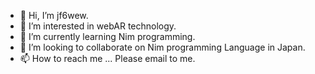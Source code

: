 - 👋 Hi, I’m jf6wew. 
- 👀 I’m interested in webAR technology.
- 🌱 I’m currently learning Nim programming.
- 💞️ I’m looking to collaborate on Nim programming Language in Japan.
- 📫 How to reach me ... Please email to me.

<!---
jf6wew/jf6wew is a ✨ special ✨ repository because its `README.md` (this file) appears on your GitHub profile.
You can click the Preview link to take a look at your changes.
--->
